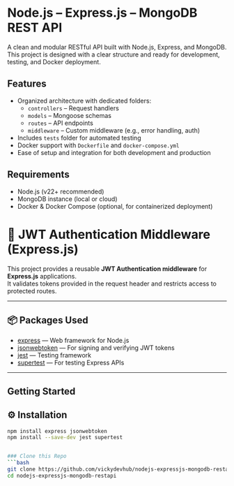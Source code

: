 # Node.js – Express.js – MongoDB REST API

A clean and modular RESTful API built with Node.js, Express, and MongoDB. This project is designed with a clear structure and ready for development, testing, and Docker deployment.

## Features

- Organized architecture with dedicated folders:
  - `controllers` – Request handlers
  - `models` – Mongoose schemas
  - `routes` – API endpoints
  - `middleware` – Custom middleware (e.g., error handling, auth)
- Includes `tests` folder for automated testing
- Docker support with `Dockerfile` and `docker-compose.yml`
- Ease of setup and integration for both development and production

## Requirements

- Node.js (v22+ recommended)
- MongoDB instance (local or cloud)
- Docker & Docker Compose (optional, for containerized deployment)


# 🔐 JWT Authentication Middleware (Express.js)

This project provides a reusable **JWT Authentication middleware** for **Express.js** applications.  
It validates tokens provided in the request header and restricts access to protected routes.

---

## 📦 Packages Used

- [express](https://www.npmjs.com/package/express) — Web framework for Node.js  
- [jsonwebtoken](https://www.npmjs.com/package/jsonwebtoken) — For signing and verifying JWT tokens  
- [jest](https://www.npmjs.com/package/jest) — Testing framework  
- [supertest](https://www.npmjs.com/package/supertest) — For testing Express APIs  

---

## Getting Started


## ⚙️ Installation

```bash
npm install express jsonwebtoken
npm install --save-dev jest supertest


### Clone this Repo
```bash
git clone https://github.com/vickydevhub/nodejs-expressjs-mongodb-restapi.git
cd nodejs-expressjs-mongodb-restapi
